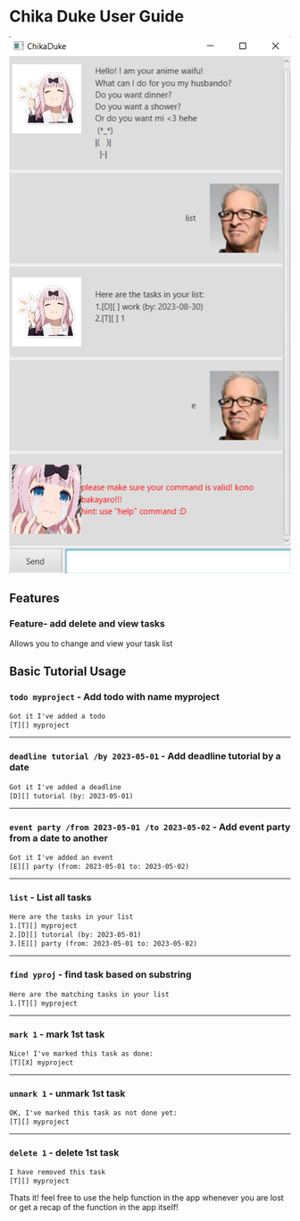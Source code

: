 # Chika Duke User Guide
![Image of ChikaDuke](Ui.png)
## Features 

### Feature- add delete and view tasks

Allows you to change and view your task list

## Basic Tutorial Usage

### `todo myproject` - Add todo with name myproject

```
Got it I've added a todo
[T][] myproject
```
***

### `deadline tutorial /by 2023-05-01` - Add deadline tutorial by a date

```
Got it I've added a deadline
[D][] tutorial (by: 2023-05-01)
```
***

### `event party /from 2023-05-01 /to 2023-05-02` - Add event party from a date to another

```
Got it I've added an event
[E][] party (from: 2023-05-01 to: 2023-05-02)
```
***

### `list` - List all tasks

```
Here are the tasks in your list
1.[T][] myproject
2.[D][] tutorial (by: 2023-05-01)
3.[E][] party (from: 2023-05-01 to: 2023-05-02)
```
***

### `find yproj` - find task based on substring

```
Here are the matching tasks in your list
1.[T][] myproject
```
***

### `mark 1` - mark 1st task

```
Nice! I've marked this task as done:
[T][X] myproject
```
***

### `unmark 1` - unmark 1st task

```
OK, I've marked this task as not done yet:
[T][] myproject
```
***

### `delete 1` - delete 1st task

```
I have removed this task
[T][] myproject
```

Thats it! feel free to use the help function in the app
whenever you are lost or get a recap of the function in the app itself!
